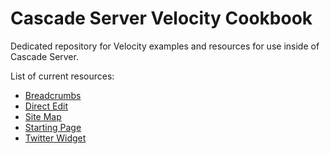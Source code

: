 Cascade Server Velocity Cookbook
================================

Dedicated repository for Velocity examples and resources for use inside of Cascade Server.

List of current resources:

* [Breadcrumbs](https://github.com/hannonhill/Velocity-Cookbook/tree/master/Breadcrumbs)
* [Direct Edit](https://github.com/hannonhill/Velocity-Cookbook/tree/master/Direct-Edit)
* [Site Map](https://github.com/hannonhill/Velocity-Cookbook/tree/master/Site-Map)
* [Starting Page](https://github.com/hannonhill/Velocity-Cookbook/tree/master/Starting-Page)
* [Twitter Widget](https://github.com/hannonhill/Velocity-Cookbook/tree/master/Twitter-Widget)


